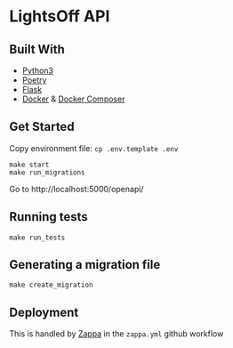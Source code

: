 # LightsOff API

## Built With

- [Python3](https://www.python.org/)
- [Poetry](https://python-poetry.org/)
- [Flask](https://flask.palletsprojects.com/)
- [Docker](https://www.docker.com/) & [Docker Composer](https://docs.docker.com/compose/)

## Get Started

Copy environment file: `cp .env.template .env`

```console
make start
make run_migrations
```

Go to http://localhost:5000/openapi/

## Running tests

```console
make run_tests
```

## Generating a migration file

```console
make create_migration
```

## Deployment

This is handled by [Zappa](https://github.com/zappa/Zappa) in the `zappa.yml` github workflow
